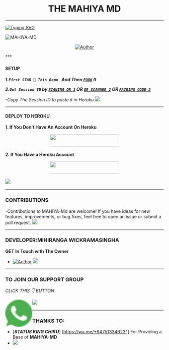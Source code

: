 <h1 align="center"> THE MAHIYA MD  </h1>
<p align="center">  
  
***
  
<a href="https://git.io/typing-svg"><img src="https://readme-typing-svg.demolab.com?font=Black+Ops+One&size=50&pause=1000&color=1BAFBAFF&center=true&width=910&height=100&lines=THANKS FOR CHOOSING +MAHIYA-MD;MULTI+DEVICE+WHATSAPP+BOT;CREATED+BY+MAHIYA+BOY;RELEASED+5.6.2024" alt="Typing SVG" /></a>
  </p>
    <img alt="MAHIYA-MD" width="700" height="300" src="https://telegra.ph/file/071b05b988ef85f5bf2a3.jpg">
<p align="center">
<p align="center">
<a href="https://github.com/newtonwwmp/MAHIYA-Md"><img title="Author" src="https://img.shields.io/badge/MAHIYA_MD-black?style=for-the-badge&logo=github"></a>
<p/>
***

#### SETUP 

***1.`First STAR 🌟 This Repo ` And Then [`FORK`](https://github.com/franceking1/Flash-Md/fork) It***

***2.`Get Session ID` by [`SCANING QR 1`](https://scan-flash-md.onrender.com) OR [`QR SCANNER 2`](https://king-france.vercel.app) OR [`PAIRING CODE 2`](https://flash-sessions.onrender.com/pair)***

*-Copy The Session ID to paste it in Heroku*
<a><img src='https://i.imgur.com/LyHic3i.gif'/></a>

***

#### DEPLOY TO HEROKU 
**1. If You Don't Have An Account On Heroku**
    <br>
<p align="center"><a href="https://signup.heroku.com">
 <img src="https://img.shields.io/badge/Create%20Account%20Now-blue?style=for-the-badge&logo=heroku" width="220" height="38.45"/></a></p>

**2. If You Have a Heroku Account**
    <br>
<p align="center"><a href="https://france-king.vercel.app"> <img src="https://img.shields.io/badge/DEPLOY%20NOW-blue?style=for-the-badge&logo=heroku" width="220" height="38.45"/></a></p>
<a><img src='https://i.imgur.com/LyHic3i.gif'/></a>


***


### CONTRIBUTIONS 
-Contributions to MAHIYA-Md are welcome! If you have ideas for new features, improvements, or bug fixes, feel free to open an issue or submit a pull request.
<a><img src='https://i.imgur.com/LyHic3i.gif'/></a>

***
### DEVELOPER:MIHIRANGA WICKRAMASINGHA
**GET In Touch with The Owner**
- <a href="https://wa.me/+94715450089"><img title="Author" src="https://img.shields.io/badge/ON WHATSAPP-black?style=for-the-badge&logo=WhatsApp"></a>
<a><img src='https://i.imgur.com/LyHic3i.gif'/></a>

***

### TO JOIN OUR SUPPORT GROUP 


*CLICK THIS 👇 BUTTON* <p align="centre">
  <a href="https://chat.whatsapp.com/IH4xWuVTGpf7ibfzC3h6LM">
    <img align="left" alt="SIEGRIN | Whastapp" width="86px" src="https://raw.githubusercontent.com/PikaBotz/My_Personal_Space/main/Images/AnyaBot_pics/Anya_v2/Whatsapp.svg" />
  

   
   <a><img src='https://i.imgur.com/LyHic3i.gif'/></a>

***
### THANKS TO:
- [***STATUS KING CHIKU***] [https://wa.me/+94751334623"] For Providing a Base of **MAHIYA-MD**
- <a><img src='https://i.imgur.com/LyHic3i.gif'/></a>

